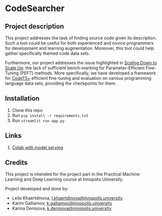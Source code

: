 # CodeSearcher

## Project description

This project addresses the task of finding source code given its description. Such a tool could be useful for both experienced and novice programmers for development and learning augmentation. Moreover, this tool could help gather specifically themed code data sets. 

Furthermore, our project addresses the issue highlighted in [Scaling Down to Scale Up](https://arxiv.org/pdf/2303.15647.pdf): the lack of sufficient bench-marking for Parameter-Efficient Fine-Tuning (PEFT) methods. More specifically, we have developed a framework for [CodeT5+](https://arxiv.org/pdf/2305.07922.pdf) efficient fine-tuning and evaluation on various programming language data sets, providing the checkpoints for them.

## Installation 

1. Clone this repo
2. Run `pip install -r requirements.txt`
3. Run `streamlit run app.py`


## Links
1. [Colab with model serving](https://colab.research.google.com/drive/146d-8ngKj4Ox7fuXGXjoCf__v3wmeEAr?authuser=1#scrollTo=1ruac9acOd11)

## Credits

This project is intended for the project part in the Practical Machine Learning and Deep Learning course at Innopolis University.

Project developed and done by:
* Leila Khaertdinova, l.khaertdinova@innopolis.university
* Karim Galliamov, k.galliamov@innopolis.university
* Karina Denisova, k.denisova@innopolis.university
